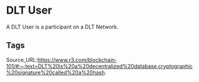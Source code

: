 # DLT User
A DLT User is a participant on a DLT Network.
## Tags
Source_URL:https://www.r3.com/blockchain-101/#:~:text=DLT%20is%20a%20decentralized%20database,cryptographic%20signature%20called%20a%20hash.
